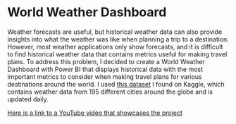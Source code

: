 # World Weather Dashboard
Weather forecasts are useful, but historical weather data can also provide insights into what the weather was like when planning a trip to a destination. However, most weather applications only show forecasts, and it is difficult to find historical weather data that contains metrics useful for making travel plans. To address this problem, I decided to create a World Weather Dashboard with Power BI that displays historical data with the most important metrics to consider when making travel plans for various destinations around the world. I used [this dataset](https://www.kaggle.com/datasets/nelgiriyewithana/global-weather-repository) I found on Kaggle, which contains weather data from 195 different cities around the globe and is updated daily. 

[Here is a link to a YouTube video that showcases the project](https://youtu.be/23qlRyHxWiY)
